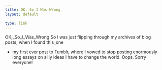 ```yaml
---
title: OK, So I Was Wrong
layout: default

type: link
---
```


OK,_So_I_Was_Wrong
So I was just flipping through my archives of blog posts, when I found this_one
- my first ever post to Tumblr, where I vowed to stop posting enormously long
essays on silly ideas I have to change the world.
Oops.
Sorry everyone!

